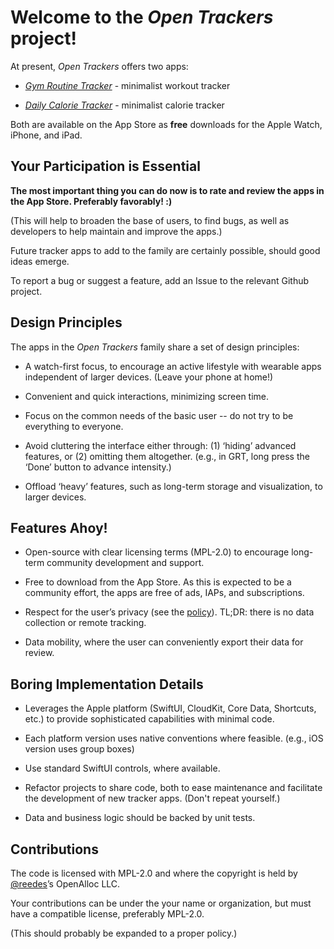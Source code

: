 # Welcome to the _Open Trackers_ project!

At present, _Open Trackers_ offers two apps:

* [_Gym Routine Tracker_](https://open-trackers.github.io/grt/) - minimalist workout tracker

* [_Daily Calorie Tracker_](https://open-trackers.github.io/dct/) - minimalist calorie tracker

Both are available on the App Store as **free** downloads for the Apple Watch, iPhone, and iPad.

## Your Participation is Essential

**The most important thing you can do now is to rate and review the apps in the App Store. Preferably favorably! :)**

(This will help to broaden the base of users, to find bugs, as well as developers to help maintain and improve the apps.)

Future tracker apps to add to the family are certainly possible, should good ideas emerge.

To report a bug or suggest a feature, add an Issue to the relevant Github project.

## Design Principles

The apps in the _Open Trackers_ family share a set of design principles:

* A watch-first focus, to encourage an active lifestyle with wearable apps independent of larger devices. (Leave your phone at home!)

* Convenient and quick interactions, minimizing screen time.

* Focus on the common needs of the basic user -- do not try to be everything to everyone. 

* Avoid cluttering the interface either through: (1) ‘hiding’ advanced features, or (2) omitting them altogether. (e.g., in GRT, long press the ‘Done’ button to advance intensity.)

* Offload ‘heavy’ features, such as long-term storage and visualization, to larger devices.
  
## Features Ahoy!

* Open-source with clear licensing terms (MPL-2.0) to encourage long-term community development and support.

* Free to download from the App Store. As this is expected to be a community effort, the apps are free of ads, IAPs, and subscriptions. 

* Respect for the user’s privacy (see the [policy](https://open-trackers.github.io/privacy/)). TL;DR: there is no data collection or remote tracking.

* Data mobility, where the user can conveniently export their data for review.

## Boring Implementation Details

* Leverages the Apple platform (SwiftUI, CloudKit, Core Data, Shortcuts, etc.) to provide sophisticated capabilities with minimal code.

* Each platform version uses native conventions where feasible. (e.g., iOS version uses group boxes)
  
* Use standard SwiftUI controls, where available.

* Refactor projects to share code, both to ease maintenance and facilitate the development of new tracker apps. (Don't repeat yourself.)

* Data and business logic should be backed by unit tests.

## Contributions

The code is licensed with MPL-2.0 and where the copyright is held by [@reedes](https://github.com/reedes)’s OpenAlloc LLC. 

Your contributions can be under the your name or organization, but must have a compatible license, preferably MPL-2.0.

(This should probably be expanded to a proper policy.)

